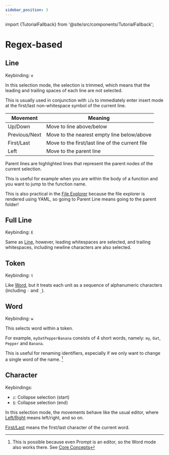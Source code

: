 ```yaml
---
sidebar_position: 3
---
```


import {TutorialFallback} from '@site/src/components/TutorialFallback';

# Regex-based

## Line

Keybinding: `e`

In this selection mode, the selection is trimmed, which means that the leading
and trailing spaces of each line are not selected.

This is usually used in conjunction with `i`/`a` to immediately enter insert mode at the first/last non-whitespace symbol of the current line.

| Movement      | Meaning                                         |
| ------------- | ----------------------------------------------- |
| Up/Down       | Move to line above/below                        |
| Previous/Next | Move to the nearest empty line below/above      |
| First/Last    | Move to the first/last line of the current file |
| Left          | Move to the parent line                         |

Parent lines are highlighted lines that represent the parent nodes of the current selection.

This is useful for example when you are within the body of a function and you want to jump to the function name.

This is also practical in the [File Explorer](../../components/file-explorer.md) because the file explorer is rendered using YAML, so going to Parent Line means going to the parent folder!

<TutorialFallback filename="line"/>

## Full Line

Keybinding: `E`

Same as [Line](#line), however, leading whitespaces are selected, and trailing whitespaces, including newline characters are also selected.

## Token

Keybinding: `t`

Like [Word](#word), but it treats each unit as a sequence of alphanumeric characters (including `-` and `_`).

<TutorialFallback filename="token"/>

[^1]: This is possible because even Prompt is an editor, so the Word mode also works there. See [Core Concepts](../../core-concepts.md#2-every-component-is-a-buffereditor)

## Word

Keybinding: `w`

This selects word within a token.

For example, `myOatPepperBanana` consists of 4 short words, namely: `my`, `Oat`, `Pepper` and `Banana`.

This is useful for renaming identifiers, especially if we only want to change a single word of the name. [^1]

<TutorialFallback filename="word"/>

## Character

Keybindings:

- `z`: Collapse selection (start)
- `$`: Collapse selection (end)

In this selection mode, the movements behave like the usual editor, where [Left/Right](./../core-movements.md#leftright) means left/right, and so on.

[First/Last](./../core-movements.md#firstlast) means the first/last character of the current word.

<TutorialFallback filename="char"/>
